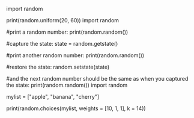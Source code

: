 import random

print(random.uniform(20, 60))
import random

#print a random number:
print(random.random())

#capture the state:
state = random.getstate()

#print another random number:
print(random.random())

#restore the state:
random.setstate(state)

#and the next random number should be the same as when you captured the state:
print(random.random())
import random

mylist = ["apple", "banana", "cherry"]

print(random.choices(mylist, weights = [10, 1, 1], k = 14))
